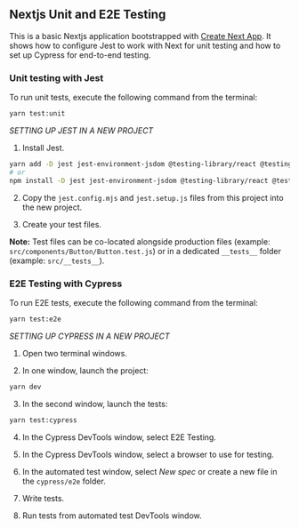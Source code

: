 ## Nextjs Unit and E2E Testing

This is a basic Nextjs application bootstrapped with [Create Next App](https://github.com/vercel/next.js/tree/canary/packages/create-next-app#readme). It shows how to configure Jest to work with Next for unit testing and how to set up Cypress for end-to-end testing.

### Unit testing with Jest

To run unit tests, execute the following command from the terminal:

```bash
yarn test:unit
```

_SETTING UP JEST IN A NEW PROJECT_

1. Install Jest.

```bash
yarn add -D jest jest-environment-jsdom @testing-library/react @testing-library/dom @testing-library/jest-dom
# or
npm install -D jest jest-environment-jsdom @testing-library/react @testing-library/dom @testing-library/jest-dom
```

2. Copy the `jest.config.mjs` and `jest.setup.js` files from this project into the new project.

3. Create your test files.

**Note:** Test files can be co-located alongside production files (example: `src/components/Button/Button.test.js`) or in a dedicated `__tests__` folder (example: `src/__tests__`).

### E2E Testing with Cypress

To run E2E tests, execute the following command from the terminal:

```bash
yarn test:e2e
```

_SETTING UP CYPRESS IN A NEW PROJECT_

1. Open two terminal windows.

2. In one window, launch the project:

```bash
yarn dev
```

3. In the second window, launch the tests:

```bash
yarn test:cypress
```

4. In the Cypress DevTools window, select E2E Testing.

5. In the Cypress DevTools window, select a browser to use for testing.

6. In the automated test window, select _New spec_ or create a new file in the `cypress/e2e` folder.

7. Write tests.

8. Run tests from automated test DevTools window.
